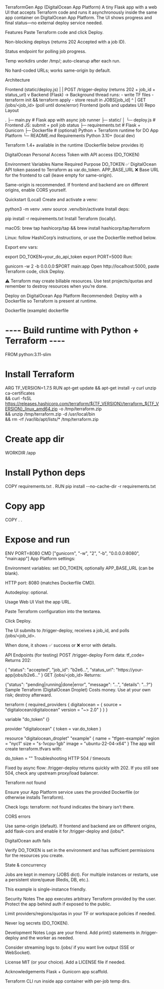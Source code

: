 TerraformGen App (DigitalOcean App Platform)
A tiny Flask app with a web UI that accepts Terraform code and runs it asynchronously inside the same app container on DigitalOcean App Platform. The UI shows progress and final status—no external deploy service needed.

Features
Paste Terraform code and click Deploy.

Non-blocking deploys (returns 202 Accepted with a job ID).

Status endpoint for polling job progress.

Temp workdirs under /tmp/<uuid>; auto-cleanup after each run.

No hard-coded URLs; works same-origin by default.

Architecture

Frontend (static/deploy.js)
      |
      |  POST /trigger-deploy   (returns 202 + job_id + status_url)
      v
Backend (Flask)
  -> Background thread runs:
     - write TF files
     - terraform init && terraform apply
     - store result in JOBS[job_id]
      ^
      |  GET /jobs/<job_id>     (poll until done/error)
Frontend (polls and updates UI)
Repo Layout

.
├─ main.py               # Flask app with async job runner
├─ static/
│   └─ deploy.js         # Frontend JS: submit + poll job status
├─ requirements.txt      # Flask + Gunicorn
├─ Dockerfile            # (optional) Python + Terraform runtime for DO App Platform
└─ README.md
Requirements
Python 3.10+ (local dev)

Terraform 1.4+ available in the runtime (Dockerfile below provides it)

DigitalOcean Personal Access Token with API access (DO_TOKEN)

Environment Variables
Name	Required	Purpose
DO_TOKEN	✅	DigitalOcean API token passed to Terraform as var.do_token.
APP_BASE_URL	❌	Base URL for the frontend to call (leave empty for same-origin).

Same-origin is recommended. If frontend and backend are on different origins, enable CORS yourself.

Quickstart (Local)
Create and activate a venv:


python3 -m venv .venv
source .venv/bin/activate
Install deps:


pip install -r requirements.txt
Install Terraform (locally).

macOS: brew tap hashicorp/tap && brew install hashicorp/tap/terraform

Linux: follow HashiCorp’s instructions, or use the Dockerfile method below.

Export env vars:


export DO_TOKEN=your_do_api_token
export PORT=5000
Run:


gunicorn -w 2 -b 0.0.0.0:$PORT main:app
Open http://localhost:5000, paste Terraform code, click Deploy.

⚠️ Terraform may create billable resources. Use test projects/quotas and remember to destroy resources when you’re done.

Deploy on DigitalOcean App Platform
Recommended: Deploy with a Dockerfile so Terraform is present at runtime.

Dockerfile (example)
dockerfile

# ---- Build runtime with Python + Terraform ----
FROM python:3.11-slim

# Install Terraform
ARG TF_VERSION=1.7.5
RUN apt-get update && apt-get install -y curl unzip ca-certificates \
 && curl -fsSL https://releases.hashicorp.com/terraform/${TF_VERSION}/terraform_${TF_VERSION}_linux_amd64.zip -o /tmp/terraform.zip \
 && unzip /tmp/terraform.zip -d /usr/local/bin \
 && rm -rf /var/lib/apt/lists/* /tmp/terraform.zip

# Create app dir
WORKDIR /app

# Install Python deps
COPY requirements.txt .
RUN pip install --no-cache-dir -r requirements.txt

# Copy app
COPY . .

# Expose and run
ENV PORT=8080
CMD ["gunicorn", "-w", "2", "-b", "0.0.0.0:8080", "main:app"]
App Platform settings:

Environment variables: set DO_TOKEN, optionally APP_BASE_URL (can be blank).

HTTP port: 8080 (matches Dockerfile CMD).

Autodeploy: optional.

Usage
Web UI
Visit the app URL.

Paste Terraform configuration into the textarea.

Click Deploy.

The UI submits to /trigger-deploy, receives a job_id, and polls /jobs/<job_id>.

When done, it shows ✅ success or ❌ error with details.

API Endpoints (for testing)
POST /trigger-deploy
Form data: tf_code=<terraform text>
Returns 202:


{
  "status": "accepted",
  "job_id": "b2e6…",
  "status_url": "https://your-app/jobs/b2e6…"
}
GET /jobs/<job_id>
Returns:


{"status": "pending|running|done|error", "message": "...", "details": "...?"}
Sample Terraform (DigitalOcean Droplet)
Costs money. Use at your own risk; destroy afterward.


terraform {
  required_providers {
    digitalocean = {
      source  = "digitalocean/digitalocean"
      version = "~> 2.0"
    }
  }
}

variable "do_token" {}

provider "digitalocean" {
  token = var.do_token
}

resource "digitalocean_droplet" "example" {
  name   = "tfgen-example"
  region = "nyc1"
  size   = "s-1vcpu-1gb"
  image  = "ubuntu-22-04-x64"
}
The app will create terraform.tfvars with:


do_token = "<value from DO_TOKEN>"
Troubleshooting
HTTP 504 / timeouts

Fixed by async flow: /trigger-deploy returns quickly with 202. If you still see 504, check any upstream proxy/load balancer.

Terraform not found

Ensure your App Platform service uses the provided Dockerfile (or otherwise installs Terraform).

Check logs: terraform: not found indicates the binary isn’t there.

CORS errors

Use same-origin (default). If frontend and backend are on different origins, add flask-cors and enable it for /trigger-deploy and /jobs/*.

DigitalOcean auth fails

Verify DO_TOKEN is set in the environment and has sufficient permissions for the resources you create.

State & concurrency

Jobs are kept in memory (JOBS dict). For multiple instances or restarts, use a persistent store/queue (Redis, DB, etc.).

This example is single-instance friendly.

Security Notes
The app executes arbitrary Terraform provided by the user. Protect the app behind auth if exposed to the public.

Limit providers/regions/quotas in your TF or workspace policies if needed.

Never log secrets (DO_TOKEN).

Development Notes
Logs are your friend. Add print() statements in /trigger-deploy and the worker as needed.

Consider streaming logs to /jobs/<id> if you want live output (SSE or WebSocket).

License
MIT (or your choice). Add a LICENSE file if needed.

Acknowledgements
Flask + Gunicorn app scaffold.

Terraform CLI run inside app container with per-job temp dirs.